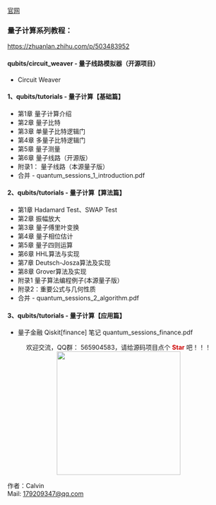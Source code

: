 <div align="left">
  <a href="http://qubits.top/">官网</a>
</div>  


### 量子计算系列教程：
https://zhuanlan.zhihu.com/p/503483952

#### qubits/circuit_weaver - 量子线路模拟器（开源项目） 
- Circuit Weaver

#### 1、qubits/tutorials - 量子计算【基础篇】
- 第1章 量子计算介绍
- 第2章 量子比特
- 第3章 单量子比特逻辑门
- 第4章 多量子比特逻辑门
- 第5章 量子测量
- 第6章 量子线路（开源版）
- 附录1： 量子线路（本源量子版）
- 合并 - quantum_sessions_1_introduction.pdf      

#### 2、qubits/tutorials - 量子计算【算法篇】
- 第1章 Hadamard Test、SWAP Test   
- 第2章 振幅放大   
- 第3章 量子傅里叶变换   
- 第4章 量子相位估计   
- 第5章 量子四则运算   
- 第6章 HHL算法与实现   
- 第7章 Deutsch-Josza算法及实现   
- 第8章 Grover算法及实现   
- 附录1 量子算法编程例子(本源量子版）   
- 附录2：重要公式与几何性质   
- 合并 - quantum_sessions_2_algorithm.pdf     

#### 3、qubits/tutorials - 量子计算【应用篇】  
- 量子金融 Qiskit[finance] 笔记 quantum_sessions_finance.pdf


<div align="center">
  <div align="center">欢迎交流，QQ群： 565904583，请给源码项目点个 <b><font color="#CE0000">Star</font></b> 吧！！！</div>
<img src="https://qubits.oss-cn-shanghai.aliyuncs.com/images/qq.jpeg"  width = "280"  />
</div>

作者：Calvin    
Mail: 179209347@qq.com